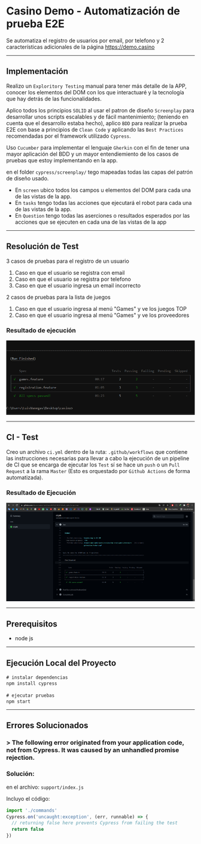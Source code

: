 # Casino Demo - Automatización de prueba E2E

Se automatiza el registro de usuarios por email, por telefono y 2 características adicionales de la página https://demo.casino

--------------------------------------------------------------

## Implementación

Realizo un `Exploritory Testing` manual para tener más detalle de la APP, conocer los elementos del DOM con los que interactuaré y la tecnología que hay detrás de las funcionalidades.

Aplico todos los principios `SOLID` al usar el patron de diseño `Screenplay` para desarrollar unos scripts escalables y de fácil mantenimiento; (teniendo en cuenta que el desarrollo estaba hecho), aplico `BDD` para realizar la prueba E2E con base a principios de `Clean Code` y aplicando las `Best Practices` recomendadas por el framework utilizado `Cypress`.

Uso `Cucumber` para implementar el lenguaje `Gherkin` con el fin de tener una mayor aplicación del BDD y un mayor entendiemiento de los casos de pruebas que estoy implementando en la app.

en el folder `cypress/screenplay/` tego mapeadas todas las capas del patrón de diseño usado. 
* En `screen` ubico todos los campos u elementos del DOM para cada una de las vistas de la app. 
* En `tasks` tengo todas las acciones que ejecutará el robot para cada una de las vistas de la app. 
* En `Question` tengo todas las aserciones o resultados esperados por las acciones que se ejecuten en cada una de las vistas de la app

--------------------------------------------------------------

## Resolución de Test

3 casos de pruebas para el registro de un usuario
1. Caso en que el usuario se registra con email
2. Caso en que el usuario se registra por telefono
3. Caso en que el usuario ingresa un email incorrecto

2 casos de pruebas para la lista de juegos
1. Caso en que el usuario ingresa al menú "Games" y ve los juegos TOP
2. Caso en que el usuario ingresa al menú "Games" y ve los proveedores

### Resultado de ejecución

![result-test](images/result-test.png)

--------------------------------------------------------------

## CI - Test

Creo un archivo `ci.yml` dentro de la ruta: `.github/workflows` que contiene las instrucciones necesarias para llevar a cabo la ejecución de un pipeline de CI que se encarga de ejecutar los `Test` sí se hace un `push` o un `Pull Request` a la rama `Master` (Esto es orquestado por `Github Actions` de forma automatizada).

### Resultado de Ejecución

![ci-result](images/ci-result.png)

--------------------------------------------------------------

## Prerequisitos

- node js

--------------------------------------------------------------

## Ejecución Local del Proyecto
```
# instalar dependencias
npm install cypress

# ejecutar pruebas
npm start
```

--------------------------------------------------------------

## Errores Solucionados

### > The following error originated from your application code, not from Cypress. It was caused by an unhandled promise rejection.
### Solución: 

en el archivo: `support/index.js`

Incluyo el código: 
```js
import './commands'
Cypress.on('uncaught:exception', (err, runnable) => {
  // returning false here prevents Cypress from failing the test
  return false
})
```